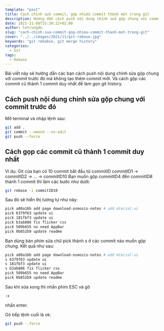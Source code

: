```yaml
---
template: "post"
title: Cách chỉnh sửa commit, gộp nhiều commit thành một trong git
description: Hướng dẫn cách push nội dung chỉnh sửa gộp chung với commit trước đó mà không tạo thêm commit mới. Cách gộp các commit cũ thành 1 commit duy nhất để làm gọn git history.
date: 2021-11-08T15:20:22+02:00
author: letrungdo
slug: "cach-chinh-sua-commit-gop-nhieu-commit-thanh-mot-trong-git"
cover: "../../images/2021/11/git-rebase.jpg"
keywords: "git rebabse, git merge history"
categories:
  - Git
tags:
  - Rebase
---
```

Bài viết này sẽ hướng dẫn các bạn cách push nội dung chỉnh sửa gộp chung với commit trước đó mà không tạo thêm commit mới.
Và cách gộp các commit cũ thành 1 commit duy nhất để làm gọn git history.

## Cách push nội dung chỉnh sửa gộp chung với commit trước đó
Mở terminal và nhập lệnh sau:

```bash
git add .
git commit --amend --no-edit
git push --force
```

## Cách gọp các commit cũ thành 1 commit duy nhất
Ví dụ: Git của bạn có 10 commit bắt đầu từ commitID commitID1 -> commitID2 -> ... -> commitID10
Bạn muốn gộp commitID4 đến commitID8 thành 1 commit thì làm các bước như dưới:

```bash
git rebase -i commitID10
```
Sau đó sẽ hiển thị tương tự như này:

```bash
pick a00a16b add page download-osmosis-notes # add mterial-ui
pick 6379f63 update ui
pick 181fbf3 update ui
pick b3ab886 fix flicker css
pick 509b655 no need AppBar
pick 0b852b9 update readme
```

Bạn dùng bàn phím sửa chữ pick thành s ở các commit nào muốn gộp chung. Kết quả như sau:
```bash
pick a00a16b add page download-osmosis-notes # add mterial-ui
s 6379f63 update ui
s 181fbf3 update ui
s b3ab886 fix flicker css
pick 509b655 no need AppBar
pick 0b852b9 update readme
```

Sau khi sửa xong thì nhấn phím ESC và gõ
```bash
:x
```
nhấn enter.

Gõ tiếp lệnh cuối là ok:
```bash
git push --force
```
